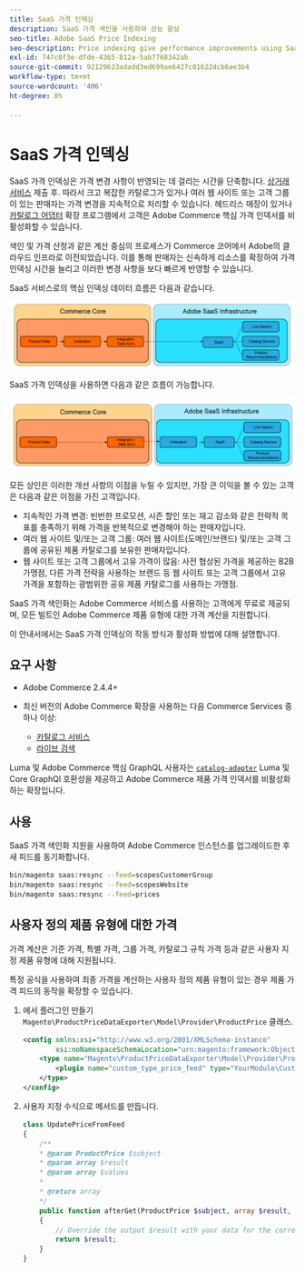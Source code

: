 ```yaml
---
title: SaaS 가격 인덱싱
description: SaaS 가격 색인을 사용하여 성능 향상
seo-title: Adobe SaaS Price Indexing
seo-description: Price indexing give performance improvements using SaaS infrastructure
exl-id: 747c0f3e-dfde-4365-812a-5ab7768342ab
source-git-commit: 92129633adadd3ed699ae6427c01622dcb6ae3b4
workflow-type: tm+mt
source-wordcount: '406'
ht-degree: 0%

---
```


# SaaS 가격 인덱싱

SaaS 가격 인덱싱은 가격 변경 사항이 반영되는 데 걸리는 시간을 단축합니다. [상거래 서비스](../landing/saas.md) 제출 후. 따라서 크고 복잡한 카탈로그가 있거나 여러 웹 사이트 또는 고객 그룹이 있는 판매자는 가격 변경을 지속적으로 처리할 수 있습니다.
헤드리스 매장이 있거나 [카탈로그 어댑터](./catalog-adapter.md) 확장 프로그램에서 고객은 Adobe Commerce 핵심 가격 인덱서를 비활성화할 수 있습니다.

색인 및 가격 산정과 같은 계산 중심의 프로세스가 Commerce 코어에서 Adobe의 클라우드 인프라로 이전되었습니다. 이를 통해 판매자는 신속하게 리소스를 확장하여 가격 인덱싱 시간을 늘리고 이러한 변경 사항을 보다 빠르게 반영할 수 있습니다.

SaaS 서비스로의 핵심 인덱싱 데이터 흐름은 다음과 같습니다.

![기본 데이터 흐름](assets/old_way.png)

SaaS 가격 인덱싱을 사용하면 다음과 같은 흐름이 가능합니다.

![SaaS 가격 인덱싱 데이터 흐름](assets/new_way.png)

모든 상인은 이러한 개선 사항의 이점을 누릴 수 있지만, 가장 큰 이익을 볼 수 있는 고객은 다음과 같은 이점을 가진 고객입니다.

* 지속적인 가격 변경: 빈번한 프로모션, 시즌 할인 또는 재고 감소와 같은 전략적 목표를 충족하기 위해 가격을 반복적으로 변경해야 하는 판매자입니다.
* 여러 웹 사이트 및/또는 고객 그룹: 여러 웹 사이트(도메인/브랜드) 및/또는 고객 그룹에 공유된 제품 카탈로그를 보유한 판매자입니다.
* 웹 사이트 또는 고객 그룹에서 고유 가격이 많음: 사전 협상된 가격을 제공하는 B2B 가맹점, 다른 가격 전략을 사용하는 브랜드 등 웹 사이트 또는 고객 그룹에서 고유 가격을 포함하는 광범위한 공유 제품 카탈로그를 사용하는 가맹점.

SaaS 가격 색인화는 Adobe Commerce 서비스를 사용하는 고객에게 무료로 제공되며, 모든 빌트인 Adobe Commerce 제품 유형에 대한 가격 계산을 지원합니다.

이 안내서에서는 SaaS 가격 인덱싱의 작동 방식과 활성화 방법에 대해 설명합니다.

## 요구 사항

* Adobe Commerce 2.4.4+
* 최신 버전의 Adobe Commerce 확장을 사용하는 다음 Commerce Services 중 하나 이상:

   * [카탈로그 서비스](../catalog-service/overview.md)
   * [라이브 검색](../live-search/guide-overview.md)

Luma 및 Adobe Commerce 핵심 GraphQL 사용자는 [`catalog-adapter`](catalog-adapter.md) Luma 및 Core GraphQl 호환성을 제공하고 Adobe Commerce 제품 가격 인덱서를 비활성화하는 확장입니다.

## 사용

SaaS 가격 색인화 지원을 사용하여 Adobe Commerce 인스턴스를 업그레이드한 후 새 피드를 동기화합니다.

```bash
bin/magento saas:resync --feed=scopesCustomerGroup
bin/magento saas:resync --feed=scopesWebsite
bin/magento saas:resync --feed=prices
```

## 사용자 정의 제품 유형에 대한 가격

가격 계산은 기준 가격, 특별 가격, 그룹 가격, 카탈로그 규칙 가격 등과 같은 사용자 지정 제품 유형에 대해 지원됩니다.

특정 공식을 사용하여 최종 가격을 계산하는 사용자 정의 제품 유형이 있는 경우 제품 가격 피드의 동작을 확장할 수 있습니다.

1. 에서 플러그인 만들기 `Magento\ProductPriceDataExporter\Model\Provider\ProductPrice` 클래스.

   ```xml
   <config xmlns:xsi="http://www.w3.org/2001/XMLSchema-instance"
           xsi:noNamespaceSchemaLocation="urn:magento:framework:ObjectManager/etc/config.xsd">
       <type name="Magento\ProductPriceDataExporter\Model\Provider\ProductPrice">
           <plugin name="custom_type_price_feed" type="YourModule\CustomProductType\Plugin\UpdatePriceFromFeed" />
       </type>
   </config>
   ```

1. 사용자 지정 수식으로 메서드를 만듭니다.

   ```php
   class UpdatePriceFromFeed
   {
       /**
       * @param ProductPrice $subject
       * @param array $result
       * @param array $values
       *
       * @return array
       */
       public function afterGet(ProductPrice $subject, array $result, array $values) : array
       {
           // Override the output $result with your data for the corresponding products (see original method for details) 
           return $result;
       }
   }
   ```
